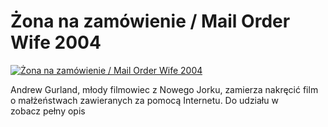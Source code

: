 Żona na zamówienie / Mail Order Wife 2004 
=============
[![Żona na zamówienie / Mail Order Wife 2004 ](http://vidos.pl/images/player.gif)](http://vidos.pl/ona-na-zamowienie-mail-order-wife-2004)

 Andrew Gurland, młody filmowiec z Nowego Jorku, zamierza nakręcić film o małżeństwach zawieranych za pomocą Internetu. Do udziału w zobacz pełny opis
